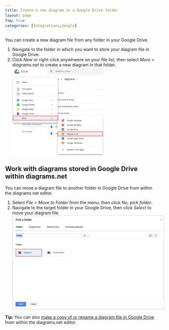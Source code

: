 ```yaml
---
title: Create a new diagram in a Google Drive folder
layout: page
faq: true
categories: [Integrations,Google]
---
```


You can create a new diagram file from any folder in your Google Drive.

1. Navigate to the folder in which you want to store your diagram file in Google Drive.
2. Click _New_ or right-click anywhwere on your file list, then select _More > diagrams.net_ to create a new diagram in that folder.
<br /><img src="/assets/img/blog/google-drive-new-diagram.png" style="width=100%;max-width:300px;height:auto;" alt="Create a new diagram from within Google Drive">

## Work with diagrams stored in Google Drive within diagrams.net

You can move a diagram file to another folder in Google Drive from within the diagrams.net editor. 

1. Select _File > Move to Folder_ from the menu, then click _No, pick folder_. 
2. Navigate to the target folder in your Google Drive, then click _Select_ to move your diagram file.
<br /><img src="/assets/img/blog/google-drive-move-diagram-select-folder.png" style="width=100%;max-width:500px;height:auto;" alt="Navigate to and select  different folder to move your diagram file to in Google Drive">

**Tip:** You can also [make a copy of or rename a diagram file in Google Drive](/doc/faq/google-drive-rename-copy-move-diagrams.html) from within the diagrams.net editor.